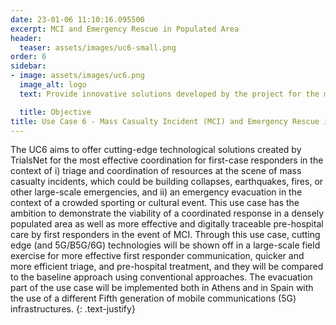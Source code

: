 ```yaml
---
date: 23-01-06 11:10:16.095500
excerpt: MCI and Emergency Rescue in Populated Area
header:
  teaser: assets/images/uc6-small.png
order: 6
sidebar:
- image: assets/images/uc6.png
  image_alt: logo
  text: Provide innovative solutions developed by the project for the most effective coordination operation of first  responders (medical personnel, police, rescuers, etc.) in the context of i) triage and coordination of resources at the scene of MCI due to incidents such as earthquakes, fires, building collapses, and ii) emergency evacuation in a large, crowded venue, such as in the case of a sports event.

  title: Objective
title: Use Case 6 - Mass Casualty Incident (MCI) and Emergency Rescue in Populated Area
---
```

The UC6 aims to offer cutting-edge technological solutions created by TrialsNet for the most effective coordination for first-case responders in the context of i) triage and coordination of resources at the scene of mass casualty incidents, which could be building collapses, earthquakes, fires, or other large-scale emergencies, and ii) an emergency evacuation in the context of a crowded sporting or cultural event. This use case has the ambition to demonstrate the viability of a coordinated response in a densely populated area as well as more effective and digitally traceable pre-hospital care by first responders in the event of MCI. Through this use case, cutting edge (and 5G/B5G/6G) technologies will be shown off in a large-scale field exercise for more effective first responder communication, quicker and more efficient triage, and pre-hospital treatment, and they will be compared to the baseline approach using conventional approaches. The evacuation part of the use case will be implemented both in Athens and in Spain with the use of a different Fifth generation of mobile communications (5G) infrastructures.
{: .text-justify}
